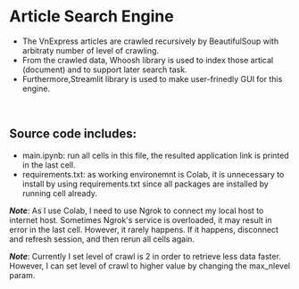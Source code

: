 # Article Search Engine

* The VnExpress articles are crawled recursively by BeautifulSoup with arbitraty number of level of crawling. 
* From the crawled data, Whoosh library is used to index those artical (document) and to support later search task. 
* Furthermore,Streamlit library is used to make user-frinedly GUI for this engine.
<br>

## Source code includes:

* main.ipynb: run all cells in this file, the resulted application link is printed in the last cell.
* requirements.txt: as working environemnt is Colab, it is unnecessary to install by using requirements.txt since all packages are installed by running cell already.


***Note***: As I use Colab, I need to use Ngrok to connect my local host to internet host. Sometimes Ngrok's service is overloaded, it may result in error in the last cell. However, it rarely happens. If it happens, disconnect and refresh session, and then rerun all cells again. 

***Note***: Currently I set level of crawl is 2 in order to retrieve less data faster. However, I can set level of crawl to higher value by changing the max_nlevel param.


